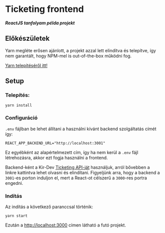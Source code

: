 # Ticketing frontend
***ReactJS tanfolyam példa projekt***
## Előkészületek
Yarn megléte erősen ajánlott, a projekt azzal lett elindítva és telepítve, így nem garantált, hogy NPM-mel is out-of-the-box működni fog.

[Yarn telepítéséről itt!](https://classic.yarnpkg.com/en/docs/install)

## Setup
### Telepítés:
``yarn install``
### Configuráció
``.env`` fájlban be lehet állítani a használni kívánt backend szolgáltatás címét így:

``REACT_APP_BACKEND_URL="http://localhost:3001"``

Ez egyébként az alapértelmezett cím, így ha nem kerül a ``.env`` fájl létrehozásra, akkor ezt fogja használni a frontend.

Backend-ként a Kir-Dev [Ticketing API-ját](https://github.com/kir-dev/ticketing-api) használjuk, arról bővebben a linkre kattintva lehet olvasni és elindítani.
Figyeljünk arra, hogy a backend a ``3001``-es porton induljon el, mert a React-ot célszerű a ``3000``-res portra engedni.
### Indítás
Az indítás a következő paranccsal történik:

``yarn start``

Ezután a [http://localhost:3000](http://localhost:3000) címen látható a futó projekt.